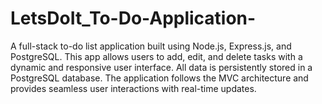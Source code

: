 # LetsDoIt_To-Do-Application-
A full-stack to-do list application built using Node.js, Express.js, and PostgreSQL. This app allows users to add, edit, and delete tasks with a dynamic and responsive user interface. All data is persistently stored in a PostgreSQL database. The application follows the MVC architecture and provides seamless user interactions with real-time updates.

